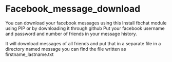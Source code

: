 # Facebook_message_download
You can download your facebook messages using this
Install fbchat module using PIP or by downloading it through github
Put your facebook username and password and number of friends in your message history.

It will download messages of all friends and put that in a separate file in a directory named message 
you can find the file written as firstname_lastname.txt 

